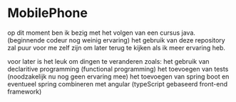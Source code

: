 # MobilePhone
op dit moment ben ik bezig met het volgen van een cursus java. (beginnende codeur nog weinig ervaring)
het gebruik van deze repository zal puur voor me zelf zijn om later terug te kijken als ik meer ervaring heb.

voor later is het leuk om dingen te veranderen zoals:
  het gebruik van declaritive programming (functional programming)
  het toevoegen van tests (noodzakelijk nu nog geen ervaring mee)
  het toevoegen van spring boot
  en eventueel spring combineren met angular (typeScript gebaseerd front-end framework)
